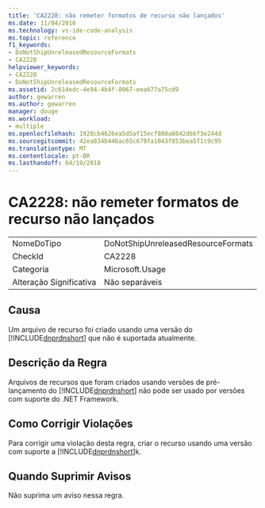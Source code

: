 ```yaml
---
title: 'CA2228: não remeter formatos de recurso não lançados'
ms.date: 11/04/2016
ms.technology: vs-ide-code-analysis
ms.topic: reference
f1_keywords:
- DoNotShipUnreleasedResourceFormats
- CA2228
helpviewer_keywords:
- CA2228
- DoNotShipUnreleasedResourceFormats
ms.assetid: 2c614edc-4e94-4b4f-8067-eea677a75cd9
author: gewarren
ms.author: gewarren
manager: douge
ms.workload:
- multiple
ms.openlocfilehash: 1928cb4626ea5d5af15ecf800a8842d66f3e244d
ms.sourcegitcommit: 42ea834b446ac65c679fa1043f853bea5f1c9c95
ms.translationtype: MT
ms.contentlocale: pt-BR
ms.lasthandoff: 04/19/2018
---
```

# <a name="ca2228-do-not-ship-unreleased-resource-formats"></a>CA2228: não remeter formatos de recurso não lançados
|||
|-|-|
|NomeDoTipo|DoNotShipUnreleasedResourceFormats|
|CheckId|CA2228|
|Categoria|Microsoft.Usage|
|Alteração Significativa|Não separáveis|

## <a name="cause"></a>Causa
 Um arquivo de recurso foi criado usando uma versão do [!INCLUDE[dnprdnshort](../code-quality/includes/dnprdnshort_md.md)] que não é suportada atualmente.

## <a name="rule-description"></a>Descrição da Regra
 Arquivos de recursos que foram criados usando versões de pré-lançamento do [!INCLUDE[dnprdnshort](../code-quality/includes/dnprdnshort_md.md)] não pode ser usado por versões com suporte do .NET Framework.

## <a name="how-to-fix-violations"></a>Como Corrigir Violações
 Para corrigir uma violação desta regra, criar o recurso usando uma versão com suporte a [!INCLUDE[dnprdnshort](../code-quality/includes/dnprdnshort_md.md)]k.

## <a name="when-to-suppress-warnings"></a>Quando Suprimir Avisos
 Não suprima um aviso nessa regra.